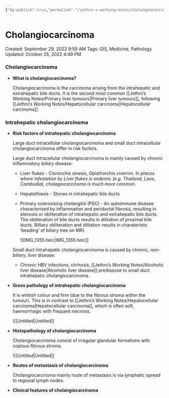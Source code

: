 ```yaml
---
{"dg-publish":true,"permalink":"/jethro-s-working-notes/cholangiocarcinoma/","dgPassFrontmatter":true}
---
```



# Cholangiocarcinoma

Created: September 29, 2022 9:59 AM
Tags: GIS, Medicine, Pathology
Updated: October 25, 2022 4:49 PM

### Cholangiocarcinoma

- **What is cholangiocarcinoma?**
    
    Cholangiocarcinoma is the carcinoma arising from the intrahepatic and extrahepatic bile ducts. It is the second most common [[Jethro’s Working Notes/Primary liver tumours\|Primary liver tumours]], following [[Jethro’s Working Notes/Hepatocellular carcinoma\|Hepatocellular carcinoma]].
    

### Intrahepatic cholangiocarcinoma

- **Risk factors of intrahepatic cholangiocarcinoma**
    
    Large duct intracellular cholangiocarcinoma and small duct intracellular cholangiocarcinoma differ in risk factors.
    
    Large duct intracellular cholangiocarcinoma is mainly caused by chronic inflammatory *biliary* disease:
    
    - Liver flukes - Clonorchis sinesis, Opisthorchis viverrini. *In places where infestation by Liver flukes is endemic (e.g. Thailand, Laos, Cambodia), cholagiocarcinoma is much more common.*
    - Hepatothiasis - Stones in intrahepatic bile ducts
    - Primary sclerosising cholangitis (PSC) - An autoimmune disease characterised by inflammation and periductal fibrosis, resulting in stenosis or obliteration of intrahepatic and extrahepatic bile ducts. The obliteration of bile ducts results in dilitation of proximal bile ducts. Billiary obliteration and dilitation results in charateristic ‘beading’ of biliary tree on MRI.
        
        ![[IMG_1355.heic\|IMG_1355.heic]]
        
    
    Small duct intrahepatic cholangiocarcinoma is caused by chronic, *non-biliary, liver* disease:
    
    - Chronic HBV infections, cirrhosis, [[Jethro’s Working Notes/Alcoholic liver disease\|Alcoholic liver disease]] predispose to small duct intrahepatic cholangiocarcinoma.
- **Gross pathology of intrahepatic cholangiocarcinoma**
    
    It is whitish colour and firm (due to the fibrous stroma within the tumour). This is in contrast to [[Jethro’s Working Notes/Hepatocellular carcinoma\|Hepatocellular carcinoma]], which is often soft, haemorrhagic with frequent necrosis.
    
    ![[Untitled\|Untitled]]
    
- **Histopathology of cholangiocarcinoma**
    
    Cholangiocarcinoma consist of irregular glandular formations with copious fibrous stroma.
    
    ![[Untitled\|Untitled]]
    
- **Routes of metastasis of cholangiocarcinoma**
    
    Cholangiocarcinoma mainly route of metastasis is via lymphatic spread to regional lymph nodes.
    
- **Clinical features of cholangiocarcinoma**